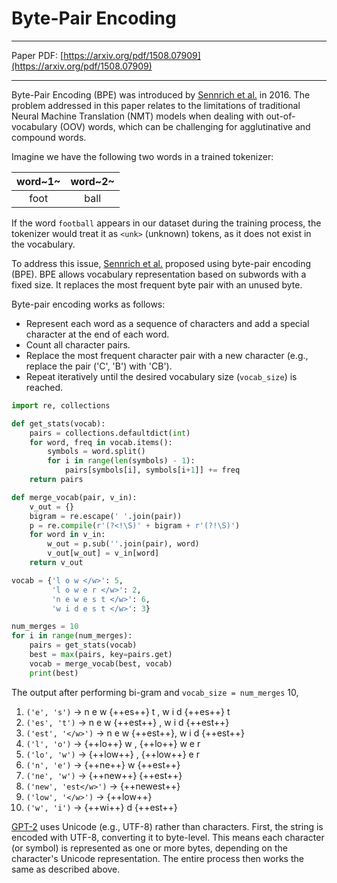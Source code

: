 # **Byte-Pair Encoding**
---
Paper PDF: [https://arxiv.org/pdf/1508.07909](https://arxiv.org/pdf/1508.07909)

---

Byte-Pair Encoding (BPE) was introduced by [Sennrich et al.](https://arxiv.org/pdf/1508.07909) in 2016. The problem addressed in this paper relates to the limitations of traditional Neural Machine Translation (NMT) models when dealing with out-of-vocabulary (OOV) words, which can be challenging for agglutinative and compound words.

Imagine we have the following two words in a trained tokenizer:

| word~1~ | word~2~ |
|:--:|:--:|
| foot | ball |

If the word `football` appears in our dataset during the training process, the tokenizer would treat it as `<unk>` (unknown) tokens, as it does not exist in the vocabulary.

To address this issue, [Sennrich et al.](https://arxiv.org/pdf/1508.07909) proposed using byte-pair encoding (BPE). BPE allows vocabulary representation based on subwords with a fixed size. It replaces the most frequent byte pair with an unused byte.

Byte-pair encoding works as follows:

- Represent each word as a sequence of characters and add a special character at the end of each word.
- Count all character pairs.
- Replace the most frequent character pair with a new character (e.g., replace the pair ('C', 'B') with 'CB').
- Repeat iteratively until the desired vocabulary size (`vocab_size`) is reached.

```python
import re, collections

def get_stats(vocab):
    pairs = collections.defaultdict(int)
    for word, freq in vocab.items():
        symbols = word.split()
        for i in range(len(symbols) - 1):
            pairs[symbols[i], symbols[i+1]] += freq
    return pairs

def merge_vocab(pair, v_in):
    v_out = {}
    bigram = re.escape(' '.join(pair))
    p = re.compile(r'(?<!\S)' + bigram + r'(?!\S)')
    for word in v_in:
        w_out = p.sub(''.join(pair), word)
        v_out[w_out] = v_in[word]
    return v_out

vocab = {'l o w </w>': 5, 
         'l o w e r </w>': 2, 
         'n e w e s t </w>': 6,
         'w i d e s t </w>': 3}

num_merges = 10
for i in range(num_merges):
    pairs = get_stats(vocab)
    best = max(pairs, key=pairs.get)
    vocab = merge_vocab(best, vocab)
    print(best)
```

The output after performing bi-gram and `vocab_size = num_merges` 10,

1. `('e', 's')` &#8594; n e w {++es++} t </w>, w i d {++es++} t </w>
2. `('es', 't')` &#8594; n e w {++est++} </w>, w i d {++est++} </w> 
3. `('est', '</w>')` &#8594; n e w {++est</w>++}, w i d {++est</w>++}
4. `('l', 'o')` &#8594; {++lo++} w </w>, {++lo++} w e r </w>
5. `('lo', 'w')` &#8594; {++low++} </w>, {++low++} e r </w>
6. `('n', 'e')` &#8594;  {++ne++} w {++est</w>++}
7. `('ne', 'w')` &#8594; {++new++} {++est</w>++}
8. `('new', 'est</w>')` &#8594; {++newest</w>++}
9. `('low', '</w>')` &#8594; {++low</w>++}
10. `('w', 'i')` &#8594; {++wi++} d {++est</w>++}

[GPT-2](https://cdn.openai.com/better-language-models/language_models_are_unsupervised_multitask_learners.pdf) uses Unicode (e.g., UTF-8) rather than characters. First, the string is encoded with UTF-8, converting it to byte-level. This means each character (or symbol) is represented as one or more bytes, depending on the character's Unicode representation. The entire process then works the same as described above.
